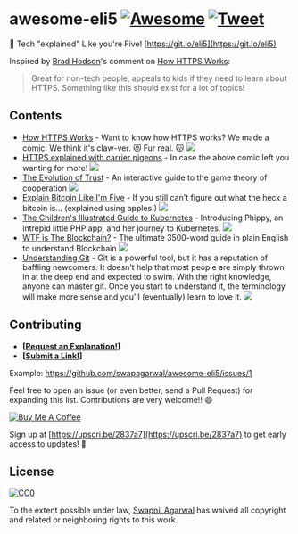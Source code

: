 # awesome-eli5 [![Awesome](https://awesome.re/badge-flat.svg)](https://awesome.re) [![Tweet](https://img.shields.io/twitter/url/http/shields.io.svg?style=social)](https://twitter.com/intent/tweet?text=Check%20out%20awesome-eli5,%20Tech%20"explained"%20Like%20you're%20Five!&url=https://git.io/eli5&via=SwapAgarwal&hashtags=AwesomeELI5)
👶 Tech "explained" Like you're Five! [https://git.io/eli5](https://git.io/eli5)

Inspired by [Brad Hodson](https://www.producthunt.com/@bradleyhodson)'s comment on [How HTTPS Works](https://www.producthunt.com/posts/how-https-works-2):
> Great for non-tech people, appeals to kids if they need to learn about HTTPS. Something like this should exist for a lot of topics!

## Contents

* [How HTTPS Works](https://howhttps.works/why-do-we-need-https/) - Want to know how HTTPS works? We made a comic. We think it's claw-ver. 😻 Fur real. 😽 [![](https://ph-files.imgix.net/f93174eb-81e4-4c0f-a151-fe504be805e4)](https://howhttps.works/why-do-we-need-https/)
* [HTTPS explained with carrier pigeons](https://medium.freecodecamp.org/https-explained-with-carrier-pigeons-7029d2193351) - In case the above comic left you wanting for more! [![](https://cdn-images-1.medium.com/max/1600/1*vHF6NNdZX9ziiW_uRYzvAA.png)](https://medium.freecodecamp.org/https-explained-with-carrier-pigeons-7029d2193351)
* [The Evolution of Trust](http://ncase.me/trust/) - An interactive guide to the game theory of cooperation [![](https://camo.githubusercontent.com/60027067472330352577bad62335b90db3076b5f/68747470733a2f2f692e696d6775722e636f6d2f6b6465373630792e706e67)](http://ncase.me/trust/)
* [Explain Bitcoin Like I'm Five](https://medium.freecodecamp.org/explain-bitcoin-like-im-five-73b4257ac833) - If you still can't figure out what the heck a bitcoin is... (explained using apples!) [![](https://i.imgur.com/FqFfcB0.jpg)](https://medium.freecodecamp.org/explain-bitcoin-like-im-five-73b4257ac833)
* [The Children's Illustrated Guide to Kubernetes](https://deis.com/blog/2016/kubernetes-illustrated-guide/) - Introducing Phippy, an intrepid little PHP app, and her journey to Kubernetes. [![](https://deis.com/images/blog-images/kubernetes-illustrated-guide-illustration-3.png)](https://deis.com/blog/2016/kubernetes-illustrated-guide/)
* [WTF is The Blockchain?](https://hackernoon.com/wtf-is-the-blockchain-1da89ba19348) - The ultimate 3500-word guide in plain English to understand Blockchain [![](https://cdn-images-1.medium.com/max/1600/1*BV9t2KZxRV6_ADIsV9OybQ.png)](https://hackernoon.com/wtf-is-the-blockchain-1da89ba19348)
* [Understanding Git](https://hackernoon.com/understanding-git-fcffd87c15a3) - Git is a powerful tool, but it has a reputation of baffling newcomers. It doesn’t help that most people are simply thrown in at the deep end and expected to swim. With the right knowledge, anyone can master git. Once you start to understand it, the terminology will make more sense and you'll (eventually) learn to love it. [![](https://cdn-images-1.medium.com/max/2000/1*Y6LFCHug7gQ_Y7INjPdIFQ.jpeg)](https://hackernoon.com/understanding-git-fcffd87c15a3)

## Contributing

- **[[Request an Explanation!](https://github.com/swapagarwal/awesome-eli5/issues/new)]**
- **[[Submit a Link!](https://github.com/swapagarwal/awesome-eli5/issues/new)]**

Example: https://github.com/swapagarwal/awesome-eli5/issues/1

Feel free to open an issue (or even better, send a Pull Request) for expanding this list. Contributions are very welcome!! 😄

<a href="https://www.buymeacoffee.com/swap" target="_blank"><img src="https://www.buymeacoffee.com/assets/img/custom_images/orange_img.png" alt="Buy Me A Coffee" style="height: auto !important;width: auto !important;" ></a>

Sign up at [https://upscri.be/2837a7](https://upscri.be/2837a7) to get early access to updates! 💯

## License

[![CC0](http://mirrors.creativecommons.org/presskit/buttons/88x31/svg/cc-zero.svg)](https://creativecommons.org/publicdomain/zero/1.0/)

To the extent possible under law, [Swapnil Agarwal](http://swapnil.net) has waived all copyright and related or neighboring rights to this work.
